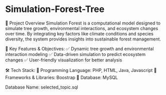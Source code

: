 # Simulation-Forest-Tree
🔹 Project Overview
Simulation Forest is a computational model designed to simulate tree growth, environmental interactions, and ecosystem changes over time. By integrating key factors like climate conditions and species diversity, the system provides insights into sustainable forest management.

🎯 Key Features & Objectives:
✅ Dynamic tree growth and environmental interaction modeling
✅ Data-driven simulation to predict ecosystem changes
✅ User-friendly visualization for better analysis

🛠 Tech Stack:
🔹 Programming Language: PHP, HTML, Java, Javascript
🔹 Frameworks & Libraries: Boostrap
🔹 Database: MySQL

Database Name: selected_topic.sql
